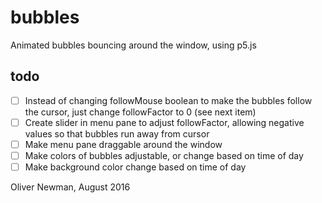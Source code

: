# bubbles
Animated bubbles bouncing around the window, using p5.js

## todo
- [ ] Instead of changing followMouse boolean to make the bubbles follow the
      cursor, just change followFactor to 0 (see next item)
- [ ] Create slider in menu pane to adjust followFactor, allowing negative values
      so that bubbles run away from cursor
- [ ] Make menu pane draggable around the window
- [ ] Make colors of bubbles adjustable, or change based on time of day
- [ ] Make background color change based on time of day

Oliver Newman, August 2016
